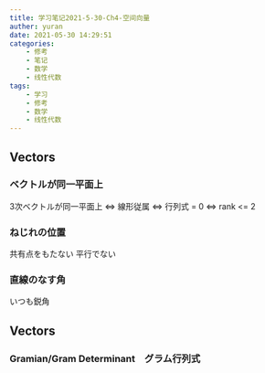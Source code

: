 ```yaml
---
title: 学习笔记2021-5-30-Ch4-空间向量
auther: yuran
date: 2021-05-30 14:29:51
categories:
    - 修考
    - 笔记
    - 数学
    - 线性代数
tags: 
    - 学习
    - 修考
    - 数学
    - 线性代数
---
```


## Vectors
### ベクトルが同一平面上
3次ベクトルが同一平面上 <=> 線形従属 <=> 行列式 = 0  <=> rank <= 2
### ねじれの位置
共有点をもたない
平行でない
### 直線のなす角
いつも鋭角

## Vectors
### Gramian/Gram Determinant　グラム行列式
